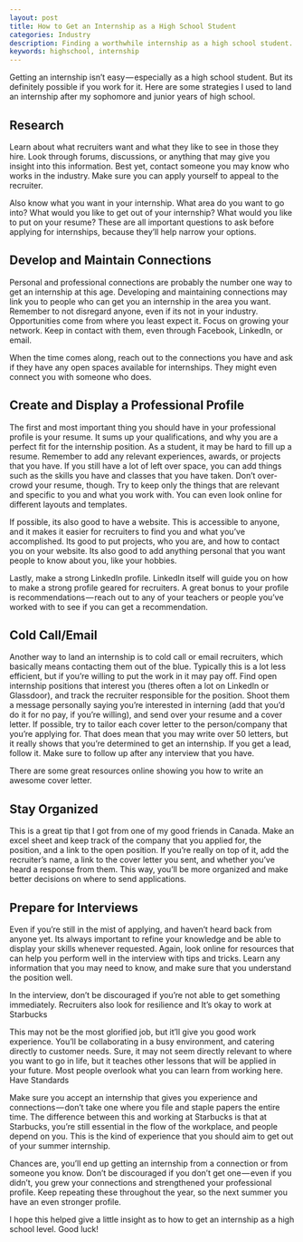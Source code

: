 ```yaml
---
layout: post
title: How to Get an Internship as a High School Student
categories: Industry
description: Finding a worthwhile internship as a high school student.
keywords: highschool, internship
---
```


Getting an internship isn’t easy — especially as a high school student. But its definitely possible if you work for it. Here are some strategies I used to land an internship after my sophomore and junior years of high school.

## Research

Learn about what recruiters want and what they like to see in those they hire. Look through forums, discussions, or anything that may give you insight into this information. Best yet, contact someone you may know who works in the industry. Make sure you can apply yourself to appeal to the recruiter.

Also know what you want in your internship. What area do you want to go into? What would you like to get out of your internship? What would you like to put on your resume? These are all important questions to ask before applying for internships, because they’ll help narrow your options.

## Develop and Maintain Connections

Personal and professional connections are probably the number one way to get an internship at this age. Developing and maintaining connections may link you to people who can get you an internship in the area you want. Remember to not disregard anyone, even if its not in your industry. Opportunities come from where you least expect it. Focus on growing your network. Keep in contact with them, even through Facebook, LinkedIn, or email.

When the time comes along, reach out to the connections you have and ask if they have any open spaces available for internships. They might even connect you with someone who does.

## Create and Display a Professional Profile

The first and most important thing you should have in your professional profile is your resume. It sums up your qualifications, and why you are a perfect fit for the internship position. As a student, it may be hard to fill up a resume. Remember to add any relevant experiences, awards, or projects that you have. If you still have a lot of left over space, you can add things such as the skills you have and classes that you have taken. Don’t over-crowd your resume, though. Try to keep only the things that are relevant and specific to you and what you work with. You can even look online for different layouts and templates.

If possible, its also good to have a website. This is accessible to anyone, and it makes it easier for recruiters to find you and what you’ve accomplished. Its good to put projects, who you are, and how to contact you on your website. Its also good to add anything personal that you want people to know about you, like your hobbies.

Lastly, make a strong LinkedIn profile. LinkedIn itself will guide you on how to make a strong profile geared for recruiters. A great bonus to your profile is recommendations — reach out to any of your teachers or people you’ve worked with to see if you can get a recommendation.

## Cold Call/Email

Another way to land an internship is to cold call or email recruiters, which basically means contacting them out of the blue. Typically this is a lot less efficient, but if you’re willing to put the work in it may pay off. Find open internship positions that interest you (theres often a lot on LinkedIn or Glassdoor), and track the recruiter responsible for the position. Shoot them a message personally saying you’re interested in interning (add that you’d do it for no pay, if you’re willing), and send over your resume and a cover letter. If possible, try to tailor each cover letter to the person/company that you’re applying for. That does mean that you may write over 50 letters, but it really shows that you’re determined to get an internship. If you get a lead, follow it. Make sure to follow up after any interview that you have.

There are some great resources online showing you how to write an awesome cover letter.

## Stay Organized

This is a great tip that I got from one of my good friends in Canada. Make an excel sheet and keep track of the company that you applied for, the position, and a link to the open position. If you’re really on top of it, add the recruiter’s name, a link to the cover letter you sent, and whether you’ve heard a response from them. This way, you’ll be more organized and make better decisions on where to send applications.

## Prepare for Interviews

Even if you’re still in the mist of applying, and haven’t heard back from anyone yet. Its always important to refine your knowledge and be able to display your skills whenever requested. Again, look online for resources that can help you perform well in the interview with tips and tricks. Learn any information that you may need to know, and make sure that you understand the position well.

In the interview, don’t be discouraged if you’re not able to get something immediately. Recruiters also look for resilience and
It’s okay to work at Starbucks

This may not be the most glorified job, but it’ll give you good work experience. You’ll be collaborating in a busy environment, and catering directly to customer needs. Sure, it may not seem directly relevant to where you want to go in life, but it teaches other lessons that will be applied in your future. Most people overlook what you can learn from working here.
Have Standards

Make sure you accept an internship that gives you experience and connections — don’t take one where you file and staple papers the entire time. The difference between this and working at Starbucks is that at Starbucks, you’re still essential in the flow of the workplace, and people depend on you. This is the kind of experience that you should aim to get out of your summer internship.

Chances are, you’ll end up getting an internship from a connection or from someone you know. Don’t be discouraged if you don’t get one — even if you didn’t, you grew your connections and strengthened your professional profile. Keep repeating these throughout the year, so the next summer you have an even stronger profile.

I hope this helped give a little insight as to how to get an internship as a high school level. Good luck!